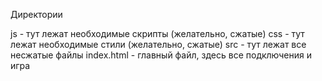 Директории

js - тут лежат необходимые скрипты (желательно, сжатые)
css - тут лежат необходимые стили (желательно, сжатые)
src - тут лежат все несжатые файлы
index.html - главный файл, здесь все подключения и игра